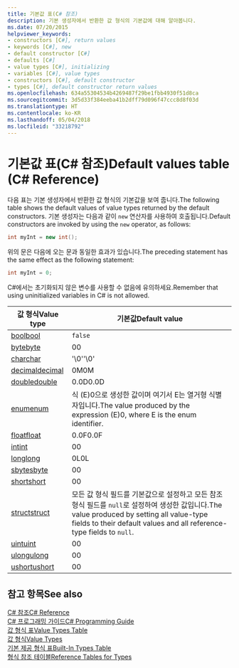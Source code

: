 ```yaml
---
title: 기본값 표(C# 참조)
description: 기본 생성자에서 반환한 값 형식의 기본값에 대해 알아봅니다.
ms.date: 07/20/2015
helpviewer_keywords:
- constructors [C#], return values
- keywords [C#], new
- default constructor [C#]
- defaults [C#]
- value types [C#], initializing
- variables [C#], value types
- constructors [C#], default constructor
- types [C#], default constructor return values
ms.openlocfilehash: 634a55304534b4269487f29be1fbb4930f51d8ca
ms.sourcegitcommit: 3d5d33f384eeba41b2dff79d096f47ccc8d8f03d
ms.translationtype: HT
ms.contentlocale: ko-KR
ms.lasthandoff: 05/04/2018
ms.locfileid: "33218792"
---
```

# <a name="default-values-table-c-reference"></a><span data-ttu-id="e81c5-103">기본값 표(C# 참조)</span><span class="sxs-lookup"><span data-stu-id="e81c5-103">Default values table (C# Reference)</span></span>

<span data-ttu-id="e81c5-104">다음 표는 기본 생성자에서 반환한 값 형식의 기본값을 보여 줍니다.</span><span class="sxs-lookup"><span data-stu-id="e81c5-104">The following table shows the default values of value types returned by the default constructors.</span></span> <span data-ttu-id="e81c5-105">기본 생성자는 다음과 같이 `new` 연산자를 사용하여 호출됩니다.</span><span class="sxs-lookup"><span data-stu-id="e81c5-105">Default constructors are invoked by using the `new` operator, as follows:</span></span>

```csharp
int myInt = new int();
```

<span data-ttu-id="e81c5-106">위의 문은 다음에 오는 문과 동일한 효과가 있습니다.</span><span class="sxs-lookup"><span data-stu-id="e81c5-106">The preceding statement has the same effect as the following statement:</span></span>

```csharp
int myInt = 0;
```

<span data-ttu-id="e81c5-107">C#에서는 초기화되지 않은 변수를 사용할 수 없음에 유의하세요.</span><span class="sxs-lookup"><span data-stu-id="e81c5-107">Remember that using uninitialized variables in C# is not allowed.</span></span>

|<span data-ttu-id="e81c5-108">값 형식</span><span class="sxs-lookup"><span data-stu-id="e81c5-108">Value type</span></span>|<span data-ttu-id="e81c5-109">기본값</span><span class="sxs-lookup"><span data-stu-id="e81c5-109">Default value</span></span>|
|----------------|-------------------|
|[<span data-ttu-id="e81c5-110">bool</span><span class="sxs-lookup"><span data-stu-id="e81c5-110">bool</span></span>](bool.md)|`false`|
|[<span data-ttu-id="e81c5-111">byte</span><span class="sxs-lookup"><span data-stu-id="e81c5-111">byte</span></span>](byte.md)|<span data-ttu-id="e81c5-112">0</span><span class="sxs-lookup"><span data-stu-id="e81c5-112">0</span></span>|
|[<span data-ttu-id="e81c5-113">char</span><span class="sxs-lookup"><span data-stu-id="e81c5-113">char</span></span>](char.md)|<span data-ttu-id="e81c5-114">'\0'</span><span class="sxs-lookup"><span data-stu-id="e81c5-114">'\0'</span></span>|
|[<span data-ttu-id="e81c5-115">decimal</span><span class="sxs-lookup"><span data-stu-id="e81c5-115">decimal</span></span>](decimal.md)|<span data-ttu-id="e81c5-116">0M</span><span class="sxs-lookup"><span data-stu-id="e81c5-116">0M</span></span>|
|[<span data-ttu-id="e81c5-117">double</span><span class="sxs-lookup"><span data-stu-id="e81c5-117">double</span></span>](double.md)|<span data-ttu-id="e81c5-118">0.0D</span><span class="sxs-lookup"><span data-stu-id="e81c5-118">0.0D</span></span>|
|[<span data-ttu-id="e81c5-119">enum</span><span class="sxs-lookup"><span data-stu-id="e81c5-119">enum</span></span>](enum.md)|<span data-ttu-id="e81c5-120">식 (E)0으로 생성한 값이며 여기서 E는 열거형 식별자입니다.</span><span class="sxs-lookup"><span data-stu-id="e81c5-120">The value produced by the expression (E)0, where E is the enum identifier.</span></span>|
|[<span data-ttu-id="e81c5-121">float</span><span class="sxs-lookup"><span data-stu-id="e81c5-121">float</span></span>](float.md)|<span data-ttu-id="e81c5-122">0.0F</span><span class="sxs-lookup"><span data-stu-id="e81c5-122">0.0F</span></span>|
|[<span data-ttu-id="e81c5-123">int</span><span class="sxs-lookup"><span data-stu-id="e81c5-123">int</span></span>](int.md)|<span data-ttu-id="e81c5-124">0</span><span class="sxs-lookup"><span data-stu-id="e81c5-124">0</span></span>|
|[<span data-ttu-id="e81c5-125">long</span><span class="sxs-lookup"><span data-stu-id="e81c5-125">long</span></span>](long.md)|<span data-ttu-id="e81c5-126">0L</span><span class="sxs-lookup"><span data-stu-id="e81c5-126">0L</span></span>|
|[<span data-ttu-id="e81c5-127">sbyte</span><span class="sxs-lookup"><span data-stu-id="e81c5-127">sbyte</span></span>](sbyte.md)|<span data-ttu-id="e81c5-128">0</span><span class="sxs-lookup"><span data-stu-id="e81c5-128">0</span></span>|
|[<span data-ttu-id="e81c5-129">short</span><span class="sxs-lookup"><span data-stu-id="e81c5-129">short</span></span>](short.md)|<span data-ttu-id="e81c5-130">0</span><span class="sxs-lookup"><span data-stu-id="e81c5-130">0</span></span>|
|[<span data-ttu-id="e81c5-131">struct</span><span class="sxs-lookup"><span data-stu-id="e81c5-131">struct</span></span>](struct.md)|<span data-ttu-id="e81c5-132">모든 값 형식 필드를 기본값으로 설정하고 모든 참조 형식 필드를 `null`로 설정하여 생성한 값입니다.</span><span class="sxs-lookup"><span data-stu-id="e81c5-132">The value produced by setting all value-type fields to their default values and all reference-type fields to `null`.</span></span>|
|[<span data-ttu-id="e81c5-133">uint</span><span class="sxs-lookup"><span data-stu-id="e81c5-133">uint</span></span>](uint.md)|<span data-ttu-id="e81c5-134">0</span><span class="sxs-lookup"><span data-stu-id="e81c5-134">0</span></span>|
|[<span data-ttu-id="e81c5-135">ulong</span><span class="sxs-lookup"><span data-stu-id="e81c5-135">ulong</span></span>](ulong.md)|<span data-ttu-id="e81c5-136">0</span><span class="sxs-lookup"><span data-stu-id="e81c5-136">0</span></span>|
|[<span data-ttu-id="e81c5-137">ushort</span><span class="sxs-lookup"><span data-stu-id="e81c5-137">ushort</span></span>](ushort.md)|<span data-ttu-id="e81c5-138">0</span><span class="sxs-lookup"><span data-stu-id="e81c5-138">0</span></span>|

## <a name="see-also"></a><span data-ttu-id="e81c5-139">참고 항목</span><span class="sxs-lookup"><span data-stu-id="e81c5-139">See also</span></span>
 [<span data-ttu-id="e81c5-140">C# 참조</span><span class="sxs-lookup"><span data-stu-id="e81c5-140">C# Reference</span></span>](../index.md)  
 [<span data-ttu-id="e81c5-141">C# 프로그래밍 가이드</span><span class="sxs-lookup"><span data-stu-id="e81c5-141">C# Programming Guide</span></span>](../../programming-guide/index.md)  
 [<span data-ttu-id="e81c5-142">값 형식 표</span><span class="sxs-lookup"><span data-stu-id="e81c5-142">Value Types Table</span></span>](value-types-table.md)  
 [<span data-ttu-id="e81c5-143">값 형식</span><span class="sxs-lookup"><span data-stu-id="e81c5-143">Value Types</span></span>](value-types.md)  
 [<span data-ttu-id="e81c5-144">기본 제공 형식 표</span><span class="sxs-lookup"><span data-stu-id="e81c5-144">Built-In Types Table</span></span>](built-in-types-table.md)  
 [<span data-ttu-id="e81c5-145">형식 참조 테이블</span><span class="sxs-lookup"><span data-stu-id="e81c5-145">Reference Tables for Types</span></span>](reference-tables-for-types.md)
